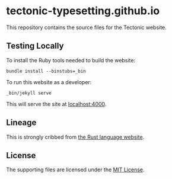 tectonic-typesetting.github.io
==============================

This repository contains the source files for the Tectonic website.


Testing Locally
---------------

To install the Ruby tools needed to build the website:

```
bundle install --binstubs=_bin
```

To run this website as a developer:

```
_bin/jekyll serve
```

This will serve the site at [localhost:4000](http://localhost:4000/).


Lineage
-------

This is strongly cribbed from [the Rust language website](https://github.com/rust-lang/rust-www).


License
-------

The supporting files are licensed under the [MIT License](/LICENSE_MIT).
